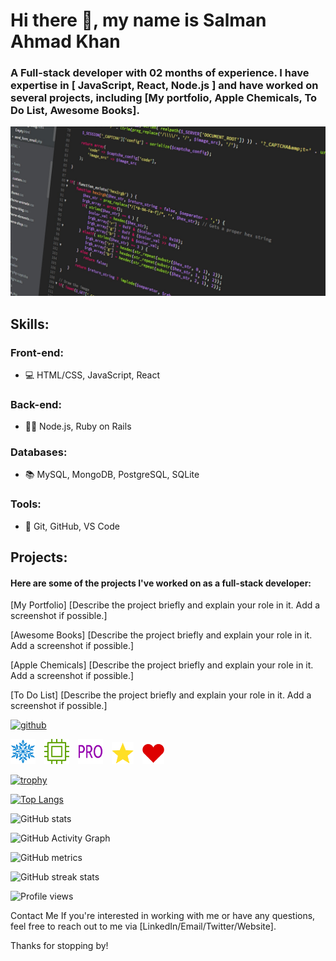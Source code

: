 # Hi there 👋, my name is Salman Ahmad Khan
### A Full-stack developer with 02 months of experience. I have expertise in [ JavaScript, React, Node.js ] and have worked on several projects, including [My portfolio, Apple Chemicals, To Do List, Awesome Books].
![I am a Full Stack Developer](https://github.com/fpsapc/fpsapc/blob/main/pexels-pixabay-270348.jpg)

## Skills:
### Front-end:
- 💻 HTML/CSS, JavaScript, React 

### Back-end: 
- 👩‍💻 Node.js, Ruby on Rails 

### Databases:
- 📚 MySQL, MongoDB, PostgreSQL, SQLite 

### Tools:
- 🔨 Git, GitHub, VS Code

## Projects:
#### Here are some of the projects I've worked on as a full-stack developer:

[My Portfolio]
[Describe the project briefly and explain your role in it. Add a screenshot if possible.]

[Awesome Books]
[Describe the project briefly and explain your role in it. Add a screenshot if possible.]

[Apple Chemicals]
[Describe the project briefly and explain your role in it. Add a screenshot if possible.]

[To Do List]
[Describe the project briefly and explain your role in it. Add a screenshot if possible.]

[<img src='https://cdn.jsdelivr.net/npm/simple-icons@3.0.1/icons/github.svg' alt='github' height='40'>](https://github.com/fpsapc)  

<a href='https://archiveprogram.github.com/'><img src='https://raw.githubusercontent.com/acervenky/animated-github-badges/master/assets/acbadge.gif' width='40' height='40'></a> <a href='https://docs.github.com/en/developers'><img src='https://raw.githubusercontent.com/acervenky/animated-github-badges/master/assets/devbadge.gif' width='40' height='40'></a> <a href='https://github.com/pricing'><img src='https://raw.githubusercontent.com/acervenky/animated-github-badges/master/assets/pro.gif' width='40' height='40'></a> <a href='https://stars.github.com/'><img src='https://raw.githubusercontent.com/acervenky/animated-github-badges/master/assets/starbadge.gif' width='35' height='35'></a> <a href='https://docs.github.com/en/github/supporting-the-open-source-community-with-github-sponsors'><img src='https://raw.githubusercontent.com/acervenky/animated-github-badges/master/assets/sponsorbadge.gif' width='35' height='35'></a> 

[![trophy](https://github-profile-trophy.vercel.app/?username=fpsapc)](https://github.com/ryo-ma/github-profile-trophy)

[![Top Langs](https://github-readme-stats.vercel.app/api/top-langs/?username=fpsapc)](https://github.com/anuraghazra/github-readme-stats)

![GitHub stats](https://github-readme-stats.vercel.app/api?username=fpsapc&show_icons=true&count_private=true)  

![GitHub Activity Graph](https://activity-graph.herokuapp.com/graph?username=fpsapc)  

![GitHub metrics](https://metrics.lecoq.io/fpsapc)  

![GitHub streak stats](https://streak-stats.demolab.com/?user=fpsapc)  

![Profile views](https://gpvc.arturio.dev/fpsapc)  

Contact Me
If you're interested in working with me or have any questions, feel free to reach out to me via [LinkedIn/Email/Twitter/Website].

Thanks for stopping by!
